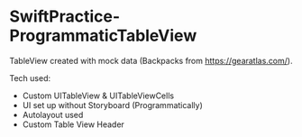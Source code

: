 # SwiftPractice-ProgrammaticTableView

TableView created with mock data (Backpacks from https://gearatlas.com/). 

Tech used:
- Custom UITableView & UITableViewCells
- UI set up without Storyboard (Programmatically)
- Autolayout used
- Custom Table View Header
